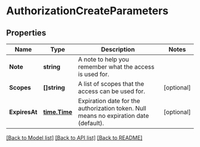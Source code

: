 # AuthorizationCreateParameters

## Properties

Name | Type | Description | Notes
------------ | ------------- | ------------- | -------------
**Note** | **string** | A note to help you remember what the access is used for. | 
**Scopes** | **[]string** | A list of scopes that the access can be used for. | [optional] 
**ExpiresAt** | [**time.Time**](time.Time.md) | Expiration date for the authorization token. Null means no expiration date (default). | [optional] 

[[Back to Model list]](../README.md#documentation-for-models) [[Back to API list]](../README.md#documentation-for-api-endpoints) [[Back to README]](../README.md)


